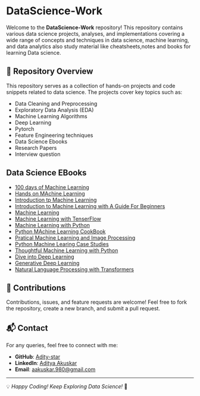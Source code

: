 # DataScience-Work

Welcome to the **DataScience-Work** repository! This repository contains various data science projects, analyses, and implementations covering a wide range of concepts and techniques in data science, machine learning, and data analytics also study material like cheatsheets,notes and books for learning Data science.

## 📌 Repository Overview
This repository serves as a collection of hands-on projects and code snippets related to data science. The projects cover key topics such as:
- Data Cleaning and Preprocessing
- Exploratory Data Analysis (EDA)
- Machine Learning Algorithms
- Deep Learning
- Pytorch
- Feature Engineering techniques
- Data Science Ebooks
- Research Papers
- Interview question


## Data Science EBooks
* [100 days of Machine Learning](https://github.com/Adity-star/Data-Science-Work/blob/main/Machine%20Learning/Machine%20Learning%20Study%20Material/100%20Days%20of%20Machine%20Learning.pdf)
* [Hands on MAchine Learning](https://github.com/Adity-star/Data-Science-Work/blob/main/Machine%20Learning/Machine%20Learning%20Study%20Material/Hands-On_Machine_Learning_with_Scikit-Learn-Keras-and-TensorFlow-2nd-Edition-Aurelien-Geron.pdf)
* [Introduction tp Machine Learning](https://github.com/Adity-star/Data-Science-Work/blob/main/Machine%20Learning/Machine%20Learning%20Study%20Material/Introduction%20to%20Machine%20Learning.pdf)
* [Introduction to Machine Learning with A Guide For Beginners](https://github.com/Adity-star/Data-Science-Work/blob/main/Machine%20Learning/Machine%20Learning%20Study%20Material/Introduction_to_Machine_Learning_with_Python_A_Guide_for_Beginners.epub)
* [Machine Learning](https://github.com/Adity-star/Data-Science-Work/blob/main/Machine%20Learning/Machine%20Learning%20Study%20Material/Machine%20Learning%20(%20etc.)%20(z-lib.org).pdf)
* [Machine Learning with TenserFlow](https://github.com/Adity-star/Data-Science-Work/blob/main/Machine%20Learning/Machine%20Learning%20Study%20Material/Machine%20Learning%20with%20TensorFlow%20(%20PDFDrive%20).pdf)
* [Machine Learning with Python](https://github.com/Adity-star/Data-Science-Work/blob/main/Machine%20Learning/Machine%20Learning%20Study%20Material/Machine_Learning_with_Python.pdf)
* [Python MAchine Learning CookBook](https://github.com/Adity-star/Data-Science-Work/blob/main/Machine%20Learning/Machine%20Learning%20Study%20Material/Machine_Learning_with_Python_Cookbook_Practical_Solutions_from_Preprocessing.pdf)
* [Pratical Machine Learning and Image Processing](https://github.com/Adity-star/Data-Science-Work/blob/main/Machine%20Learning/Machine%20Learning%20Study%20Material/Practical_Machine_Learning_and_Image_Processing_For_Facial_Recognition.pdf)
* [Python Machine Learing Case Studies](https://github.com/Adity-star/Data-Science-Work/blob/main/Machine%20Learning/Machine%20Learning%20Study%20Material/Python%20Machine%20Learning%20Case%20Studies.pdf)
* [Thoughtful Machine Learning with Python](https://github.com/Adity-star/Data-Science-Work/blob/main/Machine%20Learning/Machine%20Learning%20Study%20Material/Thoughtful%20Machine%20Learning.pdf)
* [Dive into Deep Learning](https://github.com/Adity-star/Data-Science-Work/blob/main/Deep%20Learning/Deep%20Learning%20Study%20Material/d2l-en.pdf)
* [Generative Deep Learning](https://github.com/Adity-star/Data-Science-Work/blob/main/Deep%20Learning/Deep%20Learning%20Study%20Material/generative-deep-learning-teaching-machines-to-paint-write-compose-and-play-2nbsped-1098134184-9781098134181.pdf)
* [Natural Language Processing with Transformers](https://github.com/Adity-star/Data-Science-Work/blob/main/Deep%20Learning/Deep%20Learning%20Study%20Material/natural-language-processing-with-transformers-revised-edition-1098136799-9781098136796-9781098103248.pdf)

  


## 📢 Contributions
Contributions, issues, and feature requests are welcome! Feel free to fork the repository, create a new branch, and submit a pull request.

## 📬 Contact
For any queries, feel free to connect with me:
- **GitHub**: [Adity-star](https://github.com/Adity-star)
- **LinkedIn**: [Aditya Akuskar](https://www.linkedin.com/in/aditya-a-27b43533a/)
- **Email**: aakuskar.980@gmail.com

---
💡 _Happy Coding! Keep Exploring Data Science!_ 🚀

